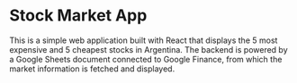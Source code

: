 # Stock Market App
This is a simple web application built with React that displays the 5 most expensive and 5 cheapest stocks in Argentina. The backend is powered by a Google Sheets document connected to Google Finance, from which the market information is fetched and displayed.
